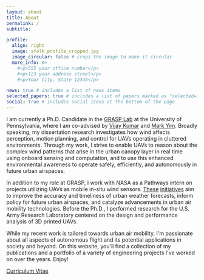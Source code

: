 ```yaml
---
layout: about
title: About
permalink: /
subtitle: 

profile:
  align: right
  image: sfolk_profile_cropped.jpg
  image_circular: false # crops the image to make it circular
  more_info: #>
    #<p>555 your office number</p>
    #<p>123 your address street</p>
    #<p>Your City, State 12345</p>

news: true # includes a list of news items
selected_papers: true # includes a list of papers marked as "selected={true}"
social: true # includes social icons at the bottom of the page
---
```


I am currently a Ph.D. Candidate in the [GRASP Lab](https://www.grasp.upenn.edu/) at the University of Pennsylvania, where I am co-advised by [Vijay Kumar](https://www.kumarrobotics.org/) and [Mark Yim](https://www.modlabupenn.org/). Broadly speaking, my dissertation research investigates how wind affects perception, motion planning, and control for UAVs operating in cluttered environments. Through my work, I strive to enable UAVs to reason about the complex wind patterns that arise in the urban canopy layer in real time using onboard sensing and computation, and to use this enhanced environmental awareness to operate safely, efficiently, and autonomously in future urban airspaces. 

In addition to my role at GRASP, I work with NASA as a Pathways intern on projects utilizing UAVs as mobile in-situ wind sensors. [These](https://www.nasa.gov/centers-and-facilities/armstrong/nasa-armstrong-supports-wind-study/) [initiatives](https://www.nasa.gov/centers-and-facilities/armstrong/nasa-concludes-wind-study/) aim to improve the accuracy and timeliness of urban weather forecasts, inform policy for future urban airspaces, and catalyze advancements in urban air mobility technologies. Before the Ph.D., I performed research for the U.S. Army Research Laboratory centered on the design and performance analysis of 3D printed UAVs. 

While my recent work is tailored towards urban air mobility, I'm passionate about all aspects of autonomous flight and its potential applications in society and beyond. On this website, you'll find a collection of my publications and a portfolio of a variety of engineering projects I've worked on over the years. Enjoy!

[Curriculum Vitae](/assets/pdf/cv.pdf)
